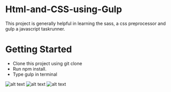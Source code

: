 # Html-and-CSS-using-Gulp

This project is generally helpful in learning the sass, a css preprocessor and gulp a javascript taskrunner.

# Getting Started
<ul>
<li>Clone this project using git clone</li>
<li>Run npm install.</li>
<li>Type gulp  in terminal</li>
</ul>

![alt text](https://user-images.githubusercontent.com/33936987/45097239-fc5fe880-b13f-11e8-8ff8-88b4f3cf7068.png)
![alt text](https://user-images.githubusercontent.com/33936987/45097243-fe29ac00-b13f-11e8-9e97-103c39f3c8a9.png)
![alt text](https://user-images.githubusercontent.com/33936987/45097253-0386f680-b140-11e8-9708-6a241531e7fa.png)

